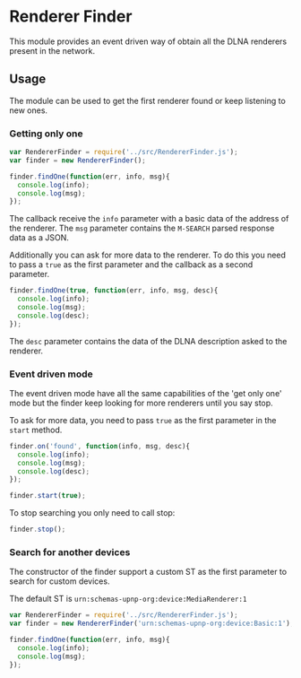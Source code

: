 # Renderer Finder
This module provides an event driven way of obtain all the DLNA renderers present in the network.

## Usage
The module can be used to get the first renderer found or keep listening to new ones.

### Getting only one
```javascript
var RendererFinder = require('../src/RendererFinder.js');
var finder = new RendererFinder();

finder.findOne(function(err, info, msg){
  console.log(info);
  console.log(msg);
});
```
The callback receive the ```info``` parameter with a basic data of the address of the renderer. The ```msg``` parameter contains the ```M-SEARCH``` parsed response data as a JSON.

Additionally you can ask for more data to the renderer. To do this you need to pass a ```true``` as the first parameter and the callback as a second parameter.

```javascript
finder.findOne(true, function(err, info, msg, desc){
  console.log(info);
  console.log(msg);
  console.log(desc);
});
```

The ```desc``` parameter contains the data of the DLNA description asked to the renderer.

### Event driven mode
The event driven mode have all the same capabilities of the 'get only one' mode but the finder keep looking for more renderers until you say stop.

To ask for more data, you need to pass ```true``` as the first parameter in the ```start``` method.

```javascript
finder.on('found', function(info, msg, desc){
  console.log(info);
  console.log(msg);
  console.log(desc);
});

finder.start(true);
```

To stop searching you only need to call stop:

```javascript
finder.stop();
```
### Search for another devices
The constructor of the finder support a custom ST as the first parameter to search for custom devices.

The default ST is ```urn:schemas-upnp-org:device:MediaRenderer:1```

```javascript
var RendererFinder = require('../src/RendererFinder.js');
var finder = new RendererFinder('urn:schemas-upnp-org:device:Basic:1');

finder.findOne(function(err, info, msg){
  console.log(info);
  console.log(msg);
});
```

